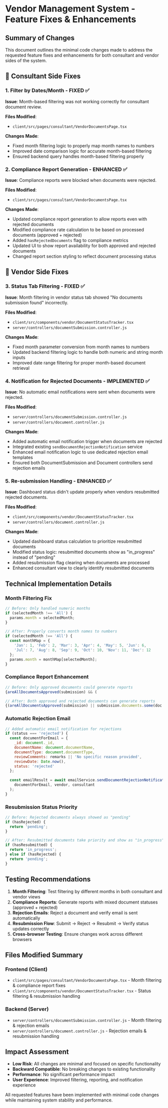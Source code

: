 # Vendor Management System - Feature Fixes & Enhancements

## Summary of Changes

This document outlines the minimal code changes made to address the requested feature fixes and enhancements for both consultant and vendor sides of the system.

## 🔹 Consultant Side Fixes

### 1. Filter by Dates/Month - FIXED ✅

**Issue**: Month-based filtering was not working correctly for consultant document review.

**Files Modified**:
- `client/src/pages/consultant/VendorDocumentsPage.tsx`

**Changes Made**:
- Fixed month filtering logic to properly map month names to numbers
- Improved date comparison logic for accurate month-based filtering
- Ensured backend query handles month-based filtering properly

### 2. Compliance Report Generation - ENHANCED ✅

**Issue**: Compliance reports were blocked when documents were rejected.

**Files Modified**:
- `client/src/pages/consultant/VendorDocumentsPage.tsx`

**Changes Made**:
- Updated compliance report generation to allow reports even with rejected documents
- Modified compliance rate calculation to be based on processed documents (approved + rejected)
- Added `hasRejectedDocuments` flag to compliance metrics
- Updated UI to show report availability for both approved and rejected documents
- Changed report section styling to reflect document processing status

## 🔹 Vendor Side Fixes

### 3. Status Tab Filtering - FIXED ✅

**Issue**: Month filtering in vendor status tab showed "No documents submission found" incorrectly.

**Files Modified**:
- `client/src/components/vendor/DocumentStatusTracker.tsx`
- `server/controllers/documentSubmission.controller.js`

**Changes Made**:
- Fixed month parameter conversion from month names to numbers
- Updated backend filtering logic to handle both numeric and string month inputs
- Improved date range filtering for proper month-based document retrieval

### 4. Notification for Rejected Documents - IMPLEMENTED ✅

**Issue**: No automatic email notifications were sent when documents were rejected.

**Files Modified**:
- `server/controllers/documentSubmission.controller.js`
- `server/controllers/document.controller.js`

**Changes Made**:
- Added automatic email notification trigger when documents are rejected
- Integrated existing `sendDocumentRejectionNotification` service
- Enhanced email notification logic to use dedicated rejection email templates
- Ensured both DocumentSubmission and Document controllers send rejection emails

### 5. Re-submission Handling - ENHANCED ✅

**Issue**: Dashboard status didn't update properly when vendors resubmitted rejected documents.

**Files Modified**:
- `client/src/components/vendor/DocumentStatusTracker.tsx`
- `server/controllers/document.controller.js`

**Changes Made**:
- Updated dashboard status calculation to prioritize resubmitted documents
- Modified status logic: resubmitted documents show as "in_progress" instead of "pending"
- Added resubmission flag clearing when documents are processed
- Enhanced consultant view to clearly identify resubmitted documents

## Technical Implementation Details

### Month Filtering Fix
```javascript
// Before: Only handled numeric months
if (selectedMonth !== 'All') {
  params.month = selectedMonth;
}

// After: Properly converts month names to numbers
if (selectedMonth !== 'All') {
  const monthMap = {
    'Jan': 1, 'Feb': 2, 'Mar': 3, 'Apr': 4, 'May': 5, 'Jun': 6,
    'Jul': 7, 'Aug': 8, 'Sep': 9, 'Oct': 10, 'Nov': 11, 'Dec': 12
  };
  params.month = monthMap[selectedMonth];
}
```

### Compliance Report Enhancement
```javascript
// Before: Only approved documents could generate reports
{areAllDocumentsApproved(submission) && (

// After: Both approved and rejected documents can generate reports
{(areAllDocumentsApproved(submission) || submission.documents.some(doc => doc.status === 'rejected')) && (
```

### Automatic Rejection Email
```javascript
// Added automatic email notification for rejections
if (status === 'rejected') {
  const documentForEmail = {
    _id: document._id,
    documentName: document.documentName,
    documentType: document.documentType,
    reviewComments: remarks || 'No specific reason provided',
    reviewDate: Date.now(),
    status: 'rejected'
  };
  
  const emailResult = await emailService.sendDocumentRejectionNotification(
    documentForEmail, vendor, consultant
  );
}
```

### Resubmission Status Priority
```javascript
// Before: Rejected documents always showed as "pending"
if (hasRejected) {
  return 'pending';
}

// After: Resubmitted documents take priority and show as "in_progress"
if (hasResubmitted) {
  return 'in_progress';
} else if (hasRejected) {
  return 'pending';
}
```

## Testing Recommendations

1. **Month Filtering**: Test filtering by different months in both consultant and vendor views
2. **Compliance Reports**: Generate reports with mixed document statuses (approved + rejected)
3. **Rejection Emails**: Reject a document and verify email is sent automatically
4. **Resubmission Flow**: Submit → Reject → Resubmit → Verify status updates correctly
5. **Cross-browser Testing**: Ensure changes work across different browsers

## Files Modified Summary

### Frontend (Client)
- `client/src/pages/consultant/VendorDocumentsPage.tsx` - Month filtering & compliance report fixes
- `client/src/components/vendor/DocumentStatusTracker.tsx` - Status filtering & resubmission handling

### Backend (Server)
- `server/controllers/documentSubmission.controller.js` - Month filtering & rejection emails
- `server/controllers/document.controller.js` - Rejection emails & resubmission handling

## Impact Assessment

- **Low Risk**: All changes are minimal and focused on specific functionality
- **Backward Compatible**: No breaking changes to existing functionality
- **Performance**: No significant performance impact
- **User Experience**: Improved filtering, reporting, and notification experience

All requested features have been implemented with minimal code changes while maintaining system stability and performance.